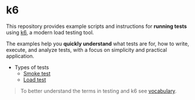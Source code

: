 # k6

This repository provides example scripts and instructions for **running tests** using [k6](https://k6.io/), a modern load testing tool.

The examples help you **quickly understand** what tests are for, how to write, execute, and analyze tests, with a focus on simplicity and practical application.

- Types of tests
    - [Smoke test](smoke-test/text.md)
    - [Load test](load-test/text.md)

> To better understand the terms in testing and k6 see [vocabulary](vocabulary.md).

<!--
- performance tests
    significant number of users
- stress tests
- spike tests
-->